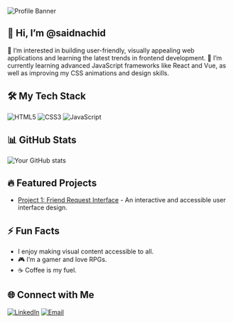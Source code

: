 ![Profile Banner](blob:https://chatgpt.com/d4e488bc-24b8-4164-81fb-f1274cabc665)

## 👋 Hi, I’m @saidnachid
👀 I’m interested in building user-friendly, visually appealing web applications and learning the latest trends in frontend development.
🌱 I’m currently learning advanced JavaScript frameworks like React and Vue, as well as improving my CSS animations and design skills.

## 🛠️ My Tech Stack
![HTML5](https://img.shields.io/badge/-HTML5-E34F26?logo=html5&logoColor=white&style=for-the-badge)
![CSS3](https://img.shields.io/badge/-CSS3-1572B6?logo=css3&logoColor=white&style=for-the-badge)
![JavaScript](https://img.shields.io/badge/-JavaScript-F7DF1E?logo=javascript&logoColor=black&style=for-the-badge)

## 📊 GitHub Stats
![Your GitHub stats](https://github-readme-stats.vercel.app/api?username=saidnachid&show_icons=true&theme=radical)

## 🔥 Featured Projects
- [Project 1: Friend Request Interface](https://github.com/saidnachid/friend-request) - An interactive and accessible user interface design.

## ⚡ Fun Facts
- I enjoy making visual content accessible to all.
- 🎮 I’m a gamer and love RPGs.
- ☕ Coffee is my fuel.

## 🌐 Connect with Me
[![LinkedIn](https://img.shields.io/badge/-LinkedIn-blue?style=flat-square&logo=linkedin&logoColor=white)](https://www.linkedin.com/in/said-nachid-a57229327)
[![Email](https://img.shields.io/badge/Email-nshydsyd@gmail.com-red)](mailto:nshydsyd@gmail.com)


